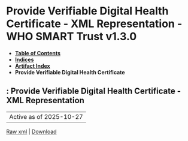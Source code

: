 # Provide Verifiable Digital Health Certificate - XML Representation - WHO SMART Trust v1.3.0

* [**Table of Contents**](toc.md)
* [**Indices**](indices.md)
* [**Artifact Index**](artifacts.md)
* **Provide Verifiable Digital Health Certificate**

## : Provide Verifiable Digital Health Certificate - XML Representation

| |
| :--- |
| Active as of 2025-10-27 |

[Raw xml](Requirements-ProvideVDHC.xml) | [Download](Requirements-ProvideVDHC.xml)

